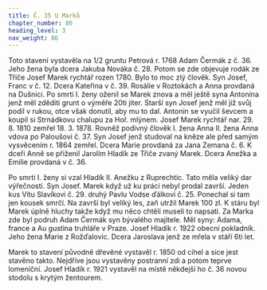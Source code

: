 ```yaml
---
title: Č. 35 U Marků
chapter_number: 86
heading_level: 3
nav_weight: 86
---
```




Toto stavení vystavěla na 1/2 gruntu Petrová r. 1768 Adam Čermák z č. 36. Jeho žena byla dcera
Jakuba Nováka č. 28.
Potom se zde objevuje rodák ze Třiče Josef Marek rychtář rozen 1780. Bylo to moc zlý člověk. Syn
Josef, Franc v č. 12. Dcera Kateřina v č. 39. Rosálie v Roztokách a Anna provdaná na Dušnici. Po
smrti I. ženy oženil se Marek znova a měl ještě syna Antonína jenž měl zděditi grunt o výměře 20ti
jiter. Starší syn Josef jenž měl již svůj podíl v rukou, otce však donutil, aby mu to dal. Antonín se
vyučil ševcem a koupil si Strnádkovu chalupu za Hoř. mlýnem.
Josef Marek rychtář nar. 29. 8. 1810 zemřel 18. 3. 1878. Rovněž podivný člověk I. žena Anna II.
žena Anna vdova po Paloušovi č. 37. Syn Josef jenž studoval na kněze ale před samým vysvěcením
r. 1864 zemřel. Dcera Marie provdaná za Jana Zemana č. 6. K dceři Anně se přiženil Jarolím Hladík
ze Třiče zvaný Marek. Dcera Anežka a Emilie provdaná v č. 36.


Po smrti I. ženy si vzal Hladík II. Anežku z Ruprechtic. Tato měla veliký dar výřečnosti. Syn Josef.
Marek když už ku práci nebyl prodal završí. Jeden kus Vitu Slavíkovi č. 29. druhý Pavlu Vodse­
ďálkovi č. 25. Ponechal si tam jen kousek smrčí. Na završí byl veliký les, zaň utržil Marek 100 zl.
K stáru byl Marek úplně hluchy takže když mu něco chtěli museli to napsati.
Za Marka zde byl podruh Adam Čermák syn bývalého majitele. Měl syny: Adama, france a Au­
gustina truhláře v Praze.
Josef Hladík r. 1922 obecní pokladník. Jeho žena Marie z Rožďalovic. Dcera Jaroslava jenž ze­
mřela v stáří 6ti let.

Marek to stavení původně dřevěné vystavěl r. 1850 od cihel a sice jest stavěno takto. Nejdříve jsou
vystavěny postranní zdi a potom teprve lomeniční. Josef Hladík r. 1921 vystavěl na místě někdejší­
ho č. 36 novou stodolu s krytým žentourem.
